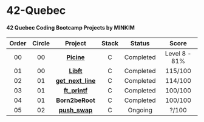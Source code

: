 # 42-Quebec
#### 42 Quebec Coding Bootcamp Projects by MINKIM

|Order|Circle|Project|Stack|Status|Score|
|:---:|:---:|:---:|:---:|:---:|:---:|
|00|00|[**Picine**](https://github.com/MinsuKin/42-Quebec/tree/main/00_PISCINE)|C|Completed|Level 8 - 81%|
|01|00|[**Libft**](https://github.com/MinsuKin/42-Quebec/tree/main/01_LIBFT)|C|Completed|115/100|
|02|01|[**get_next_line**](https://github.com/MinsuKin/42-Quebec/tree/main/02_GET_NEXT_LINE)|C|Completed|114/100|
|03|01|[**ft_printf**](https://github.com/MinsuKin/42-Quebec/tree/main/03_FT_PRINTF)|C|Completed|100/100|
|04|01|**Born2beRoot**|C|Completed|100/100|
|05|02|[**push_swap**](https://github.com/MinsuKin/42-Quebec/tree/main/04_PUSH_SWAP)|C|Ongoing|?/100|

